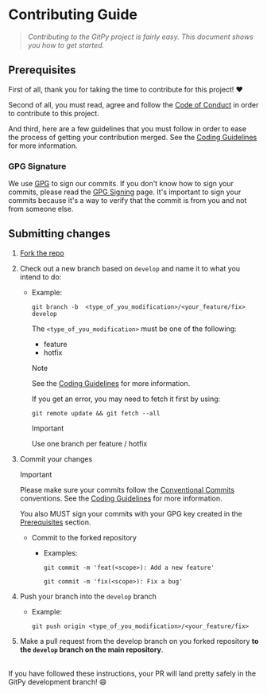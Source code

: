 # Contributing Guide

> *Contributing to the GitPy project is fairly easy. This document shows you how to get started.*

## Prerequisites

First of all, thank you for taking the time to contribute for this project! :heart:

Second of all, you must read, agree and follow the [Code of Conduct](CODE_OF_CONDUCT.md) in order to contribute to this project.

And third, here are a few guidelines that you must follow in order to ease the process of getting your contribution merged. See the [Coding Guidelines](CODING_GUIDELINES.md) for more information.

### GPG Signature

We use [GPG][gpg_url] to sign our commits. If you don't know how to sign your commits, please read the [GPG Signing][gpg_signing_url] page. It's important to sign your commits because it's a way to verify that the commit is from you and not from someone else.

## Submitting changes

1. [Fork the repo][fork_repo_url]

2. Check out a new branch based on `develop` and name it to what you intend to do:
    - Example:

      ```shell
      git branch -b  <type_of_you_modification>/<your_feature/fix> develop
      ```

      The `<type_of_you_modification>` must be one of the following:

        - feature
        - hotfix

      > [!NOTE]  
      > See the [Coding Guidelines](CODING_GUIDELINES.md#branch-naming) for more information.

      If you get an error, you may need to fetch it first by using:

      ```shell
      git remote update && git fetch --all
      ```

      > [!IMPORTANT]  
      > Use one branch per feature / hotfix

3. Commit your changes
    > [!IMPORTANT]  
    > Please make sure your commits follow the [Conventional Commits][conventional_commits] conventions. See the [Coding Guidelines](CODING_GUIDELINES.md#commit-message) for more information.
    >
    > You also MUST sign your commits with your GPG key created in the [Prerequisites](#gpg-signature) section.

    - Commit to the forked repository
      - Examples:

        ```shell
        git commit -m 'feat(<scope>): Add a new feature'
        ```

        ```shell
        git commit -m 'fix(<scope>): Fix a bug'
        ```

4. Push your branch into the `develop` branch
    - Example:

      ```shell
      git push origin <type_of_you_modification>/<your_feature/fix>
      ```

5. Make a pull request from the develop branch on you forked repository **to the `develop` branch on the main repository**.

\
If you have followed these instructions, your PR will land pretty safely in the GitPy development branch! :smile:

[conventional_commits]: https://www.conventionalcommits.org/en/v1.0.0/
[fork_repo_url]: https://github.com/dedroot/gitpy/fork
[gpg_signing_url]: https://docs.github.com/en/github/authenticating-to-github/managing-commit-signature-verification
[gpg_url]: https://gnupg.org/
